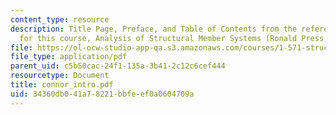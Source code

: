 ```yaml
---
content_type: resource
description: Title Page, Preface, and Table of Contents from the reference textbook
  for this course, Analysis of Structural Member Systems (Ronald Press, 1976).
file: https://ol-ocw-studio-app-qa.s3.amazonaws.com/courses/1-571-structural-analysis-and-control-spring-2004/34360db041a78221bbfeef0a0604709a_connor_intro.pdf
file_type: application/pdf
parent_uid: c5b50cac-24f1-135a-3b41-2c12c6cef444
resourcetype: Document
title: connor_intro.pdf
uid: 34360db0-41a7-8221-bbfe-ef0a0604709a
---
```

